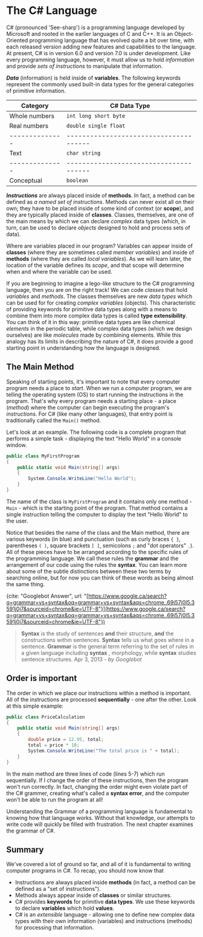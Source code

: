 # The C# Language

C# (pronounced 'See-sharp') is a programming language developed by Microsoft and rooted in the earlier languages of C and C++. It is an Object-Oriented programming language that has evolved quite a bit over time, with each released version adding new features and capabilities to the language. At present, C# is in version 6.0 and version 7.0 is under development. Like every programming language, however, it must allow us to hold _information_ and provide _sets of instructions_ to manipulate that information.

_**Data**_ (information) is held inside of **variables**. The following keywords represent the commonly used built-in data types for the general categories of primitive information.

| Category | C# Data Type |
| --- | --- |
| Whole numbers | `int long short byte` |
| Real numbers | `double single float` |
| -------------- | -------------------------------------- |
| Text | `char string` |
| -------------- | -------------------------------------- |
| Conceptual | `boolean` |

_**Instructions**_ are always placed inside of **methods**. In fact, a method can be defined as _a named set of instructions_. Methods can never exist all on their own; they have to be placed inside of some kind of context (or **scope**), and they are typically placed inside of **classes**. Classes, themselves, are one of the main means by which we can declare _complex_ data types (which, in turn, can be used to declare _objects_ designed to hold and process sets of data).

Where are variables placed in our program? Variables can appear inside of **classes** (where they are sometimes called _member variables_) and inside of **methods** (where they are called _local variables_). As we will learn later, the location of the variable defines its _scope_, and that scope will determine when and where the variable can be used.

If you are beginning to imagine a lego-like structure to the C# programming language, then you are on the right track! We can code _classes_ that hold _variables_ and _methods_. The classes themselves are new _data types_ which can be used for for creating _complex variables_ (objects). This characteristic of providing keywords for primitive data types along with a means to combine them into more complex data types is called **type extensibility**. You can think of it in this way: primitive data types are like chemical _elements_ in the periodic table, while complex data types (which we design ourselves) are like _molecules_ made by combining elements. While this analogy has its limits in describing the nature of C#, it does provide a good starting point in understanding how the language is designed.

## The Main Method

Speaking of starting points, it's important to note that every computer program needs a place to _start_. When we run a computer program, we are telling the operating system (OS) to start running the instructions in the program. That's why every program needs a starting place - a place (_method_) where the computer can begin executing the program's _instructions_. For C# (like many other languages), that entry point is traditionally called the `Main()` method.

Let's look at an example. The following code is a complete program that performs a simple task - displaying the text "Hello World" in a console window.

```csharp
public class MyFirstProgram
{
    public static void Main(string[] args)
    {
        System.Console.WriteLine("Hello World");
    }
}
```

The name of the class is `MyFirstProgram` and it contains only one method - `Main` - which is the starting point of the program. That method contains a single instruction telling the computer to display the text "Hello World" to the user.

Notice that besides the name of the class and the Main method, there are various keywords (in blue) and punctuation (such as curly braces `{ }`, parentheses `( )`, square brackets `[ ]`, semicolons `;` and "dot operators" `.`). All of these pieces have to be arranged according to the specific rules of the programming language. We call these rules the **grammar** and the arrangement of our code using the rules the **syntax**. You can learn more about some of the subtle distinctions between these two terms by searching online, but for now you can think of these words as being almost the same thing.

{cite: "Googlebot Answer", url: "[https://www.google.ca/search?q=grammar+vs+syntax&oq=grammar+vs+syntax&aqs=chrome..69i57j0l5.3591j0j7&sourceid=chrome&ie=UTF-8"}](https://www.google.ca/search?q=grammar+vs+syntax&oq=grammar+vs+syntax&aqs=chrome..69i57j0l5.3591j0j7&sourceid=chrome&ie=UTF-8"})

> **Syntax** is the study of sentences **and** their structure, **and** the constructions within sentences. **Syntax** tells us what goes where in a sentence. **Grammar** is the general term referring to the set of rules in a given language including **syntax** , morphology, while **syntax** studies sentence structures. Apr 3, 2013 - _by Googlebot_

## Order is important

The order in which we place our instructions within a method is important. All of the instructions are processed **sequentially** - one after the other. Look at this simple example:

```csharp
public class PriceCalculation
{
    public static void Main(string[] args)
    {
        double price = 12.95, total;
        total = price * 10;
        System.Console.WriteLine("The total price is " + total);
    }
}
```

In the main method are three lines of code (lines 5-7) which run sequentially. If I change the order of these instructions, then the program won't run correctly. In fact, changing the order might even violate part of the C# grammer, creating what's called a **syntax error**, and the computer won't be able to run the program at all!

Understanding the Grammar of a programming language is fundamental to knowing how that language works. Without that knowledge, our attempts to write code will quickly be filled with frustration. The next chapter examines the grammar of C#.

## Summary

We've covered a lot of ground so far, and all of it is fundamental to writing computer programs in C#. To recap, you should now know that

* Instructions are always placed inside **methods** (in fact, a method can be defined as a "set of instructions").
* Methods always appear inside of **classes** or similar structures.
* C# provides **keywords** for primitive **data types**. We use these keywords to declare **variables** which hold **values**.
* C# is an _extensible_ language - allowing one to define new complex data types with their own information (variables) and instructions (methods) for processing that information.




